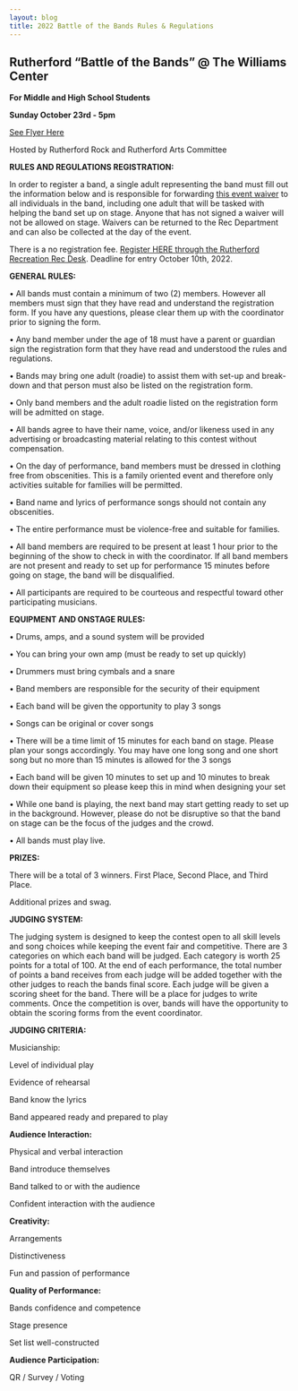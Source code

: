 ```yaml
---
layout: blog
title: 2022 Battle of the Bands Rules & Regulations 
---
```


## Rutherford  “Battle of the Bands” @ The Williams Center 

**For Middle and High School Students**

**Sunday October 23rd - 5pm**

[See Flyer Here](https://storage.googleapis.com/static.rutherford-nj.com/committees/arts/BattleBandLargeFlier-Sept10.pdf)

Hosted by Rutherford Rock and Rutherford Arts Committee

**RULES AND REGULATIONS REGISTRATION:**


In order to register a band, a single adult representing the band must fill out the information below and is responsible for forwarding [this event waiver](https://storage.googleapis.com/static.rutherford-nj.com/committees/arts/RAC_BattleoftheBands_Waiver.pdf) to all individuals in the band, including one adult that will be tasked with helping the band set up on stage.  Anyone that has not signed a waiver will not be allowed on stage.  Waivers can be returned to the Rec Department and can also be collected at the day of the event.


There is a no registration fee.  [Register HERE through the Rutherford Recreation Rec Desk](https://rutherfordnj.recdesk.com/Community/Program/Detail?programId=395).  Deadline for entry October 10th, 2022.


**GENERAL RULES:**

• All bands must contain a minimum of two (2) members. However all members must
sign that they have read and understand the registration form. If you have any questions, please clear them up with the coordinator prior to signing the form.

• Any band member under the age of 18 must have a parent or guardian sign the
registration form that they have read and understood the rules and regulations.

• Bands may bring one adult (roadie) to assist them with set-up and break-down and that person must also be listed on the registration form.

•	Only band members and the adult roadie listed on the registration form will be admitted on stage. 

•	All bands agree to have their name, voice, and/or likeness used in any advertising or broadcasting material relating to this contest without compensation.

•	On the day of performance, band members must be dressed in clothing free from obscenities. This is a family oriented event and therefore only activities suitable for families will be permitted.

•	Band name and lyrics of performance songs should not contain any obscenities. 

•	The entire performance must be violence-free and suitable for families.

• All band members are required to be present at least 1 hour prior to the beginning of the show
to check in with the coordinator. If all band members are not present and ready to set
up for performance 15 minutes before going on stage, the band will be disqualified.

• All participants are required to be courteous and respectful toward other participating musicians.

**EQUIPMENT AND ONSTAGE RULES:**

•	Drums, amps, and a sound system will be provided

•	You can bring your own amp (must be ready to set up quickly)

•	Drummers must bring cymbals and a snare

• Band members are responsible for the security of their equipment

• Each band will be given the opportunity to play 3 songs

•	Songs can be original or cover songs

•	 There will be a time limit of 15 minutes for each band on stage. Please plan your
songs accordingly. You may have one long song and one short song but no more than 15
minutes is allowed for the 3 songs

• Each band will be given 10 minutes to set up and 10 minutes to break down their
equipment so please keep this in mind when designing your set

• While one band is playing, the next band may start getting ready to set up in the
background. However, please do not be disruptive so that the band on stage can be the
focus of the judges and the crowd.

•	All bands must play live.

**PRIZES:**

There will be a total of 3 winners. First Place, Second Place, and Third Place.

Additional prizes and swag.


**JUDGING SYSTEM:**

The judging system is designed to keep the contest open to all skill levels and song choices while keeping the event fair and competitive.
There are 3 categories on which each band will be judged. Each category is worth 25 points for a total of 100. At the end of each performance, the total number of points a band receives from each judge will be added together with the other judges to reach the bands final score.
Each judge will be given a scoring sheet for the band. There will be a place for judges to write comments. Once the competition is over, bands will have the opportunity to obtain the scoring forms from the event coordinator.


**JUDGING CRITERIA:**

Musicianship:

Level of individual play

Evidence of rehearsal 

Band know the lyrics

Band appeared ready and prepared to play

**Audience Interaction:**

Physical and verbal interaction

Band introduce themselves

Band talked to or with the audience

Confident interaction with the audience

**Creativity:**

Arrangements

Distinctiveness 

Fun and passion of performance

**Quality of Performance:**

Bands confidence and competence

Stage presence

Set list well-constructed

**Audience Participation:** 

QR / Survey / Voting


